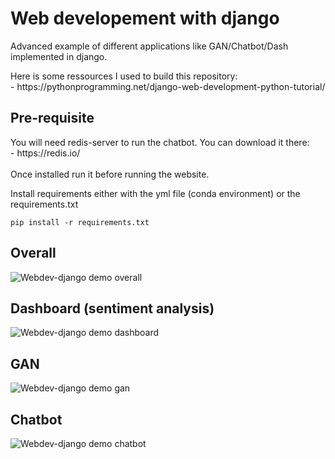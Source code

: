 <h1>Web developement with django</h1>

<p>Advanced example of different applications like GAN/Chatbot/Dash implemented in django.</p>
<p>Here is some ressources I used to build this repository:<br>
- https://pythonprogramming.net/django-web-development-python-tutorial/ </p>

<h2>Pre-requisite</h2>

<p>You will need redis-server to run the chatbot. You can download it there: <br>
- https://redis.io/ <br><br>
Once installed run it before running the website.</p>

<p>Install requirements either with the yml file (conda environment) or the requirements.txt </p>

```
pip install -r requirements.txt
```

<h2>Overall</h2>

![Webdev-django demo overall](demogif/overall.gif)

<h2>Dashboard (sentiment analysis)</h2>

![Webdev-django demo dashboard]((demogif/dashboard.gif))

<h2>GAN</h2>

![Webdev-django demo gan](demogif/gan.gif)

<h2>Chatbot</h2>

![Webdev-django demo chatbot](demogif/chatbot.gif)
